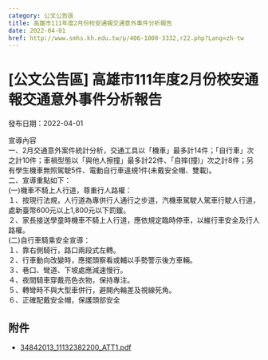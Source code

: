 ```yaml
---
category: 公文公告區
title: 高雄市111年度2月份校安通報交通意外事件分析報告
date: 2022-04-01
href: http://www.smhs.kh.edu.tw/p/406-1000-3332,r22.php?Lang=zh-tw
---
```


# [公文公告區] 高雄市111年度2月份校安通報交通意外事件分析報告

發布日期：2022-04-01

宣導內容  
一、2月交通意外案件統計分析，交通工具以「機車」最多計14件；「自行車」次之計10件；車禍型態以「與他人擦撞」最多計22件、「自摔(撞)」次之計8件；另有學生機車無照駕駛5件、電動自行車違規1件(未戴安全帽、雙載)。  
二、宣導重點如下：  
(一)機車不騎上人行道，尊重行人路權：  
１、按現行法規，人行道為專供行人通行之步道，汽機車駕駛人駕車行駛人行道，處新臺幣600元以上1,800元以下罰鍰。  
２、家長接送學童時機車不騎上人行道，應依規定臨時停車，以維行車安全及行人路權。  
(二)自行車騎乘安全宣導：  
１、靠右側騎行，路口兩段式左轉。  
２、行車動向改變時，應擺頭察看或輔以手勢警示後方車輛。  
３、巷口、彎道、下坡處應減速慢行。  
４、夜間騎車穿戴亮色衣物，保持專注。  
５、轉彎時不與大型車併行，避開內輪差及視線死角。  
６、正確配戴安全帽，保護頭部安全

## 附件

- [34842013_11132382200_ATT1.pdf](https://www.smhs.kh.edu.tw/var/file/0/1000/attach/34/pta_3094_2462467_87515.pdf)
